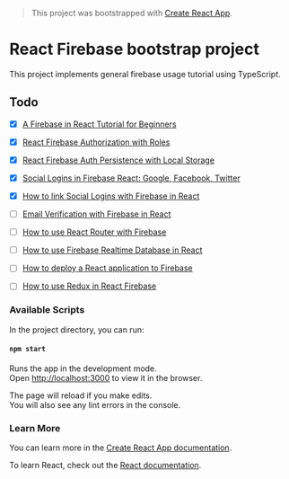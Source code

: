 > This project was bootstrapped with [Create React App](https://github.com/facebook/create-react-app).

# React Firebase bootstrap project
This project implements general firebase usage tutorial using TypeScript.

## Todo
- [x] [A Firebase in React Tutorial for Beginners](https://www.robinwieruch.de/complete-firebase-authentication-react-tutorial/)
- [x] [React Firebase Authorization with Roles](https://www.robinwieruch.de/react-firebase-authorization-roles-permissions/) 
- [x] [React Firebase Auth Persistence with Local Storage](https://www.robinwieruch.de/react-firebase-auth-persistence/)
- [x] [Social Logins in Firebase React: Google, Facebook, Twitter](https://www.robinwieruch.de/react-firebase-social-login/)
- [x] [How to link Social Logins with Firebase in React](https://www.robinwieruch.de/react-firebase-link-social-logins/)
- [ ] [Email Verification with Firebase in React](https://www.robinwieruch.de/react-firebase-email-verification/)
- [ ] [How to use React Router with Firebase](https://www.robinwieruch.de/react-firebase-router/)
- [ ] [How to use Firebase Realtime Database in React](https://www.robinwieruch.de/react-firebase-realtime-database/)
- [ ] [How to deploy a React application to Firebase](https://www.robinwieruch.de/firebase-deploy-react-js/)
- [ ] [How to use Redux in React Firebase](https://www.robinwieruch.de/react-firebase-redux-tutorial/)


### Available Scripts

In the project directory, you can run:

#### `npm start`

Runs the app in the development mode.<br>
Open [http://localhost:3000](http://localhost:3000) to view it in the browser.

The page will reload if you make edits.<br>
You will also see any lint errors in the console.

### Learn More

You can learn more in the [Create React App documentation](https://facebook.github.io/create-react-app/docs/getting-started).

To learn React, check out the [React documentation](https://reactjs.org/).
